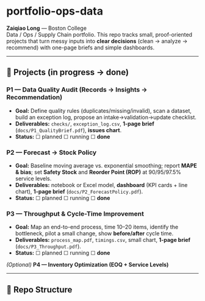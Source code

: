 # portfolio-ops-data

**Zaiqiao Long** — Boston College  
Data / Ops / Supply Chain portfolio. This repo tracks small, proof-oriented projects that turn messy inputs into **clear decisions** (clean → analyze → recommend) with one-page briefs and simple dashboards.

---

## 🔧 Projects (in progress → done)

### P1 — Data Quality Audit (Records → Insights → Recommendation)
- **Goal:** Define quality rules (duplicates/missing/invalid), scan a dataset, build an exception log, propose an intake→validation→update checklist.
- **Deliverables:** `checks/`, `exception_log.csv`, **1-page brief** (`docs/P1_QualityBrief.pdf`), **issues chart**.
- **Status:** ☐ planned ☐ running ☐ **done**

### P2 — Forecast → Stock Policy
- **Goal:** Baseline moving average vs. exponential smoothing; report **MAPE & bias**; set **Safety Stock** and **Reorder Point (ROP)** at 90/95/97.5% service levels.
- **Deliverables:** notebook or Excel model, **dashboard** (KPI cards + line chart), **1-page brief** (`docs/P2_ForecastPolicy.pdf`).
- **Status:** ☐ planned ☐ running ☐ **done**

### P3 — Throughput & Cycle-Time Improvement
- **Goal:** Map an end-to-end process, time 10–20 items, identify the bottleneck, pilot a small change, show **before/after** cycle time.
- **Deliverables:** `process_map.pdf`, `timings.csv`, small chart, **1-page brief** (`docs/P3_Throughput.pdf`).
- **Status:** ☐ planned ☐ running ☐ **done**

*(Optional)* **P4 — Inventory Optimization (EOQ + Service Levels)**

---

## 📁 Repo Structure

